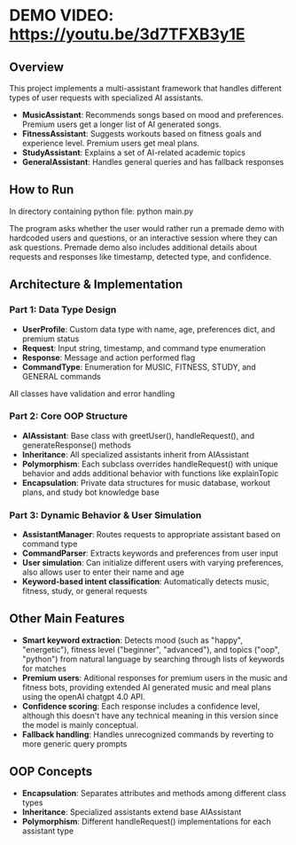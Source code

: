 # DEMO VIDEO: https://youtu.be/3d7TFXB3y1E

## Overview

This project implements a multi-assistant framework that handles different types of user requests with specialized AI assistants.

- **MusicAssistant**: Recommends songs based on mood and preferences. Premium users get a longer list of AI generated songs.
- **FitnessAssistant**: Suggests workouts based on fitness goals and experience level. Premium users get meal plans.
- **StudyAssistant**: Explains a set of AI-related academic topics
- **GeneralAssistant**: Handles general queries and has fallback responses

## How to Run

In directory containing python file:
python main.py

The program asks whether the user would rather run a premade demo with hardcoded users and questions, or an interactive session where they can ask questions. Premade demo also includes additional details about requests and responses like timestamp, detected type, and confidence.

## Architecture & Implementation

### Part 1: Data Type Design
- **UserProfile**: Custom data type with name, age, preferences dict, and premium status
- **Request**: Input string, timestamp, and command type enumeration
- **Response**: Message and action performed flag
- **CommandType**: Enumeration for MUSIC, FITNESS, STUDY, and GENERAL commands

All classes have validation and error handling

### Part 2: Core OOP Structure
- **AIAssistant**: Base class with greetUser(), handleRequest(), and generateResponse() methods
- **Inheritance**: All specialized assistants inherit from AIAssistant
- **Polymorphism**: Each subclass overrides handleRequest() with unique behavior and adds additional behavior with functions like explainTopic
- **Encapsulation**: Private data structures for music database, workout plans, and study bot knowledge base

### Part 3: Dynamic Behavior & User Simulation
- **AssistantManager**: Routes requests to appropriate assistant based on command type
- **CommandParser**: Extracts keywords and preferences from user input
- **User simulation**: Can initialize different users with varying preferences, also allows user to enter their name and age
- **Keyword-based intent classification**: Automatically detects music, fitness, study, or general requests

## Other Main Features

- **Smart keyword extraction**: Detects mood (such as "happy", "energetic"), fitness level ("beginner", "advanced"), and topics ("oop", "python") from natural language by searching through lists of keywords for matches
- **Premium users**: Aditional responses for premium users in the music and fitness bots, providing extended AI generated music and meal plans using the openAI chatgpt 4.0 API.
- **Confidence scoring**: Each response includes a confidence level, although this doesn't have any technical meaning in this version since the model is mainly conceptual.
- **Fallback handling**: Handles unrecognized commands by reverting to more generic query prompts


## OOP Concepts

- **Encapsulation**: Separates attributes and methods among different class types
- **Inheritance**: Specialized assistants extend base AIAssistant
- **Polymorphism**: Different handleRequest() implementations for each assistant type
